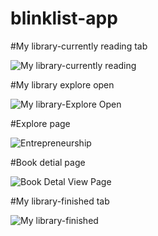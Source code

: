 # blinklist-app
#My library-currently reading tab 

![My library-currently reading](https://user-images.githubusercontent.com/88451628/164325459-87ac731c-1cad-462f-993f-0855ef8a8462.png)

#My library explore open

![My library-Explore Open](https://user-images.githubusercontent.com/88451628/164325505-dd115c44-fb47-4f04-af82-c29bbb4975df.png)

#Explore page

![Entrepreneurship](https://user-images.githubusercontent.com/88451628/164325551-5ea54ab4-9f49-4596-be5f-878a6196bc04.png)

#Book detial page

![Book Detal View Page](https://user-images.githubusercontent.com/88451628/164325592-bc1a4c84-8b2a-4e45-bb5e-34b443837579.png)

#My library-finished tab

![My library-finished](https://user-images.githubusercontent.com/88451628/164325727-19752afc-2499-4cbe-90d7-30ef3c1bbea4.png)



